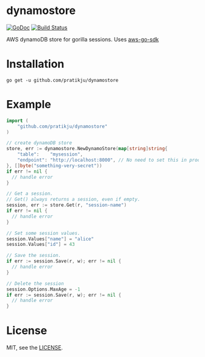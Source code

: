 # dynamostore

[![GoDoc](https://godoc.org/github.com/pratikju/dynamostore?status.svg)](https://godoc.org/github.com/pratikju/dynamostore) [![Build Status](https://travis-ci.org/pratikju/dynamostore.svg?branch=master)](https://travis-ci.org/pratikju/dynamostore)

AWS dynamoDB store for gorilla sessions. Uses [aws-go-sdk](github.com/aws/aws-sdk-go/aws)


# Installation

```
go get -u github.com/pratikju/dynamostore
```

# Example

```go
import (
	"github.com/pratikju/dynamostore"
)

// create dynamoDB store
store, err := dynamostore.NewDynamoStore(map[string]string{
	"table":    "mysession",
	"endpoint": "http://localhost:8000", // No need to set this in production
}, []byte("something-very-secret"))
if err != nil {
  // handle error
}

// Get a session.
// Get() always returns a session, even if empty.
session, err := store.Get(r, "session-name")
if err != nil {
  // handle error
}

// Set some session values.
session.Values["name"] = "alice"
session.Values["id"] = 43

// Save the session.
if err := session.Save(r, w); err != nil {
  // handle error
}

// Delete the session
session.Options.MaxAge = -1
if err := session.Save(r, w); err != nil {
  // handle error
}
```

# License

MIT, see the [LICENSE](https://github.com/pratikju/dynamostore/blob/master/LICENSE).
